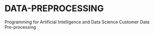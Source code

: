 # DATA-PREPROCESSING
Programming for Artificial Intelligence and Data Science Customer Data Pre-processing
